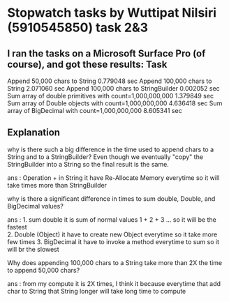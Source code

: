 # Stopwatch tasks by Wuttipat Nilsiri (5910545850) task 2&3

I ran the tasks on a Microsoft Surface Pro (of course), and got
these results:
Task
---------------------------------------------------------------------
Append 50,000 chars to String 							0.779048 sec
Append 100,000 chars to String							2.071060 sec
Append 100,000 chars to StringBuilder					0.002052 sec
Sum array of double primitives with count=1,000,000,000 1.379849 sec
Sum array of Double objects with count=1,000,000,000	4.636418 sec
Sum array of BigDecimal with count=1,000,000,000		8.605341 sec

## Explanation
why is there such a big difference in the time used to append chars to a String and to a StringBuilder?
Even though we eventually "copy" the StringBuilder into a String so the final result is the same.

ans :  Operation + in String it have Re-Allocate Memory everytime so it will take times more than StringBuilder

why is there a significant difference in times to sum double, Double, and BigDecimal values?

ans : 1. sum double it is sum of normal values 1 + 2 + 3 ... so it will be the fastest  
	  2. Double (Object)  it have to create new Object everytime so it take more few times
	  3. BigDecimal it have to invoke a method everytime to sum so it will br the slowest
	  
Why does appending 100,000 chars to a String take more than 2X the time to append 50,000
chars?

ans : from my compute it is 2X times, I think it because everytime that add char to String 
      that String longer will take long time to compute
